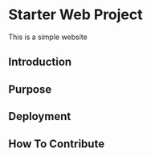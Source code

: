 # Starter Web Project
This is a simple website
## Introduction

## Purpose

## Deployment

## How To Contribute